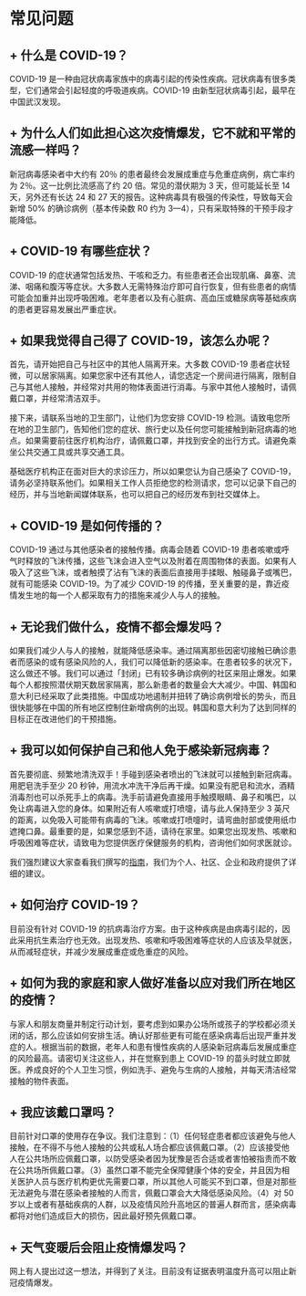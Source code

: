 # **常见问题**


## **+ 什么是 COVID-19？** 

COVID-19 是一种由冠状病毒家族中的病毒引起的传染性疾病。冠状病毒有很多类型，它们通常会引起轻度的呼吸道疾病。COVID-19 由新型冠状病毒引起，最早在中国武汉发现。

## **+ 为什么人们如此担心这次疫情爆发，它不就和平常的流感一样吗？**

新冠病毒感染者中大约有 20％ 的患者最终会发展成重症与危重症病例，病亡率约为 2％。这一比例比流感高了约 20 倍。常见的潜伏期为 3 天，但可能延长至 14 天，另外还有长达 24 和 27 天的报告。这种病毒具有极强的传染性，导致每天会新增 50% 的确诊病例（基本传染数 R0 约为 3—4），只有采取特殊的干预手段才能降低。

## **+ COVID-19 有哪些症状？**

COVID-19 的症状通常包括发热、干咳和乏力。有些患者还会出现肌痛、鼻塞、流涕、咽痛和腹泻等症状。大多数人无需特殊治疗即可自行恢复，但有些患者的病情可能会加重并出现呼吸困难。老年患者以及有心脏病、高血压或糖尿病等基础疾病的患者更容易发展出严重症状。

## **+ 如果我觉得自己得了 COVID-19，该怎么办呢？**

首先，请开始把自己与社区中的其他人隔离开来。大多数 COVID-19 患者症状轻微，可以居家隔离。如果您家中还有其他人，请您选定一个房间进行隔离，限制自己与其他人接触，并经常对共用的物体表面进行消毒。与家中其他人接触时，请佩戴口罩，并经常清洁双手。

接下来，请联系当地的卫生部门，让他们为您安排 COVID-19 检测。请致电您所在地的卫生部门，告知他们您的症状、旅行史以及任何您可能接触到新冠病毒的地点。如果需要前往医疗机构治疗，请佩戴口罩，并找到安全的出行方式。请避免乘坐公共交通工具或共享交通工具。

基础医疗机构正在面对巨大的求诊压力，所以如果您认为自己感染了 COVID-19，请务必坚持联系他们。如果相关工作人员拒绝您的检测请求，您可以记录下自己的经历，并与当地新闻媒体联系，也可以把自己的经历发布到社交媒体上。

## **+ COVID-19 是如何传播的？**

COVID-19 通过与其他感染者的接触传播。病毒会随着 COVID-19 患者咳嗽或呼气时释放的飞沫传播，这些飞沫会进入空气以及附着在周围物体的表面。如果有人吸入了这些飞沫，或者触摸了沾有飞沫的表面后直接用手揉眼、触碰鼻子或嘴巴，就有可能感染 COVID-19。为了减少 COVID-19 的传播，至关重要的是，靠近疫情发生地的每一个人都采取有力的措施来减少人与人的接触。

## **+ 无论我们做什么，疫情不都会爆发吗？**

如果我们减少人与人的接触，就能降低感染率。通过隔离那些因密切接触已确诊患者而感染的或有感染风险的人，我们可以降低新的感染率。在患者较多的状况下，这么做还不够。我们可以通过「封闭」已有较多确诊病例的社区来阻止爆发。如果每个人都按照潜伏期天数居家隔离，那么新患者的数量会大大减少。中国、韩国和意大利已经采取了此类措施。中国成功地遏制并扭转了确诊病例增长的势头，而且很快能够在中国的所有地区控制住新增病例的出现。韩国和意大利为了达到同样的目标正在改进他们的干预措施。

## **+ 我可以如何保护自己和他人免于感染新冠病毒？**

首先要彻底、频繁地清洗双手！手碰到感染者喷出的飞沫就可以接触到新冠病毒。用肥皂洗手至少 20 秒钟，用流水冲洗干净后再干燥。如果没有肥皂和流水，酒精消毒剂也可以杀死手上的病毒。洗手前请避免直接用手触摸眼睛、鼻子和嘴巴，以免让病毒进入您的身体。如果附近有人咳嗽或打喷嚏，请与此人保持至少 3 英尺的距离，以免吸入可能带有病毒的飞沫。咳嗽或打喷嚏时，请弯曲肘部或使用纸巾遮掩口鼻。最重要的是，如果您感到不适，请待在家里。如果您出现发热、咳嗽和呼吸困难等症状，请致电为您提供医疗保健服务的机构，咨询他们如何求医就诊。

我们强烈建议大家查看我们撰写的[指南](http://endcoronavirus.org/guidelines)，我们为个人、社区、企业和政府提供了详细的建议。

## **+ 如何治疗 COVID-19？**

目前没有针对 COVID-19 的抗病毒治疗方案。由于这种疾病是由病毒引起的，因此采用抗生素治疗也无效。出现发热、咳嗽和呼吸困难等症状的人应该及早就医，从而减轻症状，并减少发展成重症或危重症的风险。

## **+ 如何为我的家庭和家人做好准备以应对我们所在地区的疫情？**

与家人和朋友商量并制定行动计划，要考虑到如果办公场所或孩子的学校都必须关闭的话，那么应该如何安排生活。确认好那些更有可能在感染病毒后出现严重并发症的人。根据当前的数据，老年人和患有慢性疾病的人感染新冠病毒后发展成重症的风险最高。请密切关注这些人，并在觉察到患上 COVID-19 的苗头时就立即就医。养成良好的个人卫生习惯，例如洗手、避免与生病的人接触，并每天清洁经常接触的物件表面。

## **+ 我应该戴口罩吗？**

目前针对口罩的使用存在争议。我们注意到：（1）任何轻症患者都应该避免与他人接触，在不得不与他人接触的公共或私人场合都应该佩戴口罩。（2）应该接受他人在公共场所应佩戴口罩，以防受感染者因为犹豫是否合适或者害怕被指责而不敢在公共场所佩戴口罩。（3）虽然口罩不能完全保障健康个体的安全，并且因为相关医护人员与医疗机构更优先需要口罩，所以其他人可能买不到口罩，但是对那些无法避免与潜在感染者接触的人而言，佩戴口罩会大大降低感染风险。（4）对 50 岁以上或者有基础疾病的人群，以及疫情风险升高地区的普遍人群而言，感染病毒都将对他们造成巨大的损伤，因此最好预先佩戴口罩。

## **+ 天气变暖后会阻止疫情爆发吗？**

网上有人提出过这一想法，并得到了关注。目前没有证据表明温度升高可以阻止新冠疫情爆发。
